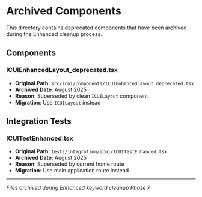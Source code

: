 # Archived Components

This directory contains deprecated components that have been archived during the Enhanced cleanup process.

## Components

### ICUIEnhancedLayout_deprecated.tsx
- **Original Path**: `src/icui/components/ICUIEnhancedLayout_deprecated.tsx`
- **Archived Date**: August 2025
- **Reason**: Superseded by clean `ICUILayout` component
- **Migration**: Use `ICUILayout` instead

## Integration Tests

### ICUITestEnhanced.tsx
- **Original Path**: `tests/integration/icui/ICUITestEnhanced.tsx`
- **Archived Date**: August 2025
- **Reason**: Superseded by current home route
- **Migration**: Use main application route instead

---
*Files archived during Enhanced keyword cleanup Phase 7*
